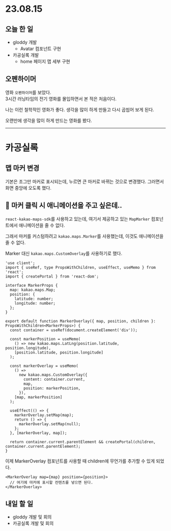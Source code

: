 # 23.08.15

## 오늘 한 일

- gloddy 개발
  - Avatar 컴포넌트 구현
- 카공실록 개발
  - home 페이지 맵 세부 구현

## 오펜하이머

영화 `오펜하이머`를 보았다.  
3시간 러닝타임의 전기 영화를 몰입하면서 본 적은 처음이다.

나는 이런 철학적인 영화가 좋다. 생각을 많이 하게 만들고 다시 곱씹어 보게 된다.

오랜만에 생각을 많이 하게 만드는 영화를 봤다.

---

# 카공실록

## 맵 마커 변경

기본은 조그만 마커로 표시되는데, 누르면 큰 마커로 바뀌는 것으로 변경했다. 그러면서 화면 중앙에 오도록 했다.

## 🤔 마커 클릭 시 애니메이션을 주고 싶은데..

`react-kakao-maps-sdk`를 사용하고 있는데, 여기서 제공하고 있는 `MapMarker` 컴포넌트에서 애니메이션을 줄 수 없다.

그래서 마커를 커스텀하려고 `kakao.maps.Marker`를 사용했는데, 이것도 애니메이션을 줄 수 없다.

Marker 대신 `kakao.maps.CustomOverlay`를 사용하기로 했다.

```tsx
'use client';
import { useRef, type PropsWithChildren, useEffect, useMemo } from 'react';
import { createPortal } from 'react-dom';

interface MarkerProps {
  map: kakao.maps.Map;
  position: {
    latitude: number;
    longitude: number;
  };
}

export default function MarkerOverlay({ map, position, children }: PropsWithChildren<MarkerProps>) {
  const container = useRef(document.createElement('div'));

  const markerPosition = useMemo(
    () => new kakao.maps.LatLng(position.latitude, position.longitude),
    [position.latitude, position.longitude]
  );

  const markerOverlay = useMemo(
    () =>
      new kakao.maps.CustomOverlay({
        content: container.current,
        map,
        position: markerPosition,
      }),
    [map, markerPosition]
  );

  useEffect(() => {
    markerOverlay.setMap(map);
    return () => {
      markerOverlay.setMap(null);
    };
  }, [markerOverlay, map]);

  return container.current.parentElement && createPortal(children, container.current.parentElement);
}
```

이제 MarkerOverlay 컴포넌트를 사용할 때 children에 무언가를 추가할 수 있게 되었다.

```tsx
<MarkerOverlay map={map} position={position}>
  // 여기에 마커에 표시할 컨텐츠를 넣으면 된다.
</MarkerOverlay>
```

## 내일 할 일

- gloddy 개발 및 회의
- 카공실록 개발 및 회의
